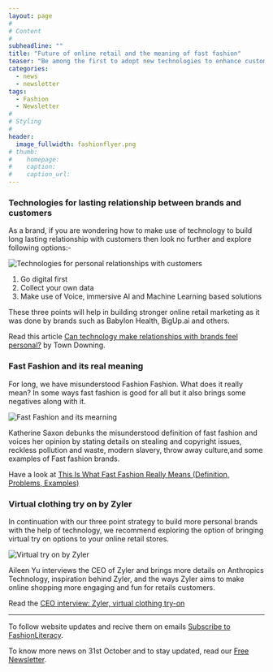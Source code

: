 ```yaml
---
layout: page
#
# Content
#
subheadline: ""
title: "Future of online retail and the meaning of fast fashion"
teaser: "Be among the first to adopt new technologies to enhance customer engagement and learn the real meaning of fast fashion."
categories:
  - news
  - newsletter
tags:
  - Fashion
  - Newsletter
#
# Styling
#
header:
  image_fullwidth: fashionflyer.png
# thumb:
#    homepage:
#    caption:
#    caption_url:
---
```


### Technologies for lasting relationship between brands and customers

As a brand, if you are wondering how to make use of technology to build long lasting
relationship with customers then look no further and explore following
options:-

<p><img src="http://localhost:4000/images/newsletter_31_oct_post1.jpg" alt="Technologies for personal relationships with customers" srcset="            http://localhost:4000/assets/resized/320/newsletter_31_oct_post1.jpg 320w,            http://localhost:4000/assets/resized/480/newsletter_31_oct_post1.jpg 480w,    " /></p>

1. Go digital first
2. Collect your own data
3. Make use of Voice, immersive AI and Machine Learning based solutions

These three points will help in building stronger online retail marketing as it
was done by brands such as Babylon Health, BigUp.ai and others.

Read this article [Can technology make relationships with brands feel
personal?](
https://www.itproportal.com/features/can-technology-make-relationships-with-brands-feel-personal/) by Town Downing.

### Fast Fashion and its real meaning

For long, we have misunderstood Fashion Fashion. What does it really mean? In
some ways fast fashion is good for all but it also brings some negatives along
with it.

<p><img src="http://localhost:4000/images/newsletter_31_oct_post2.jpg" alt="Fast Fashion and its mearning" srcset="            http://localhost:4000/assets/resized/320/newsletter_31_oct_post2.jpg 320w,            http://localhost:4000/assets/resized/480/newsletter_31_oct_post2.jpg 480w,            http://localhost:4000/assets/resized/800/newsletter_31_oct_post2.jpg 800w,    " /></p>


Katherine Saxon debunks the misunderstood definition of fast fashion and voices her opinion
by stating details on stealing and copyright issues, reckless pollution and
waste, modern slavery, throw away culture,and some examples of Fast fashion
brands.

Have a look at [This Is What Fast Fashion Really Means (Definition, Problems,
Examples) ](https://wtvox.com/fashion/fast-fashion/)


### Virtual clothing try on by Zyler

In continuation with our three point strategy to build more personal brands
with the help of technology, we recommend exploring the option of bringing
virtual try on options to your online retail stores.


<p><img src="http://localhost:4000/images/newsletter_31_oct_post3.jpg" alt="Virtual try on by Zyler" srcset="            http://localhost:4000/assets/resized/320/newsletter_31_oct_post3.jpg 320w,            http://localhost:4000/assets/resized/480/newsletter_31_oct_post3.jpg 480w,            http://localhost:4000/assets/resized/800/newsletter_31_oct_post3.jpg 800w,    " /></p>

Aileen Yu interviews the CEO of Zyler and brings more details on Anthropics
Technology, inspiration behind Zyler, and the ways Zyler aims to make online
shopping more engaging and fun for retails customers.

Read the [CEO interview: Zyler, virtual clothing
try-on](https://fashionunited.uk/news/retail/ceo-interview-zyler-virtual-clothing-try-on/2020103051702)


<hr>

To follow website updates and recive them on emails [Subscribe to
FashionLiteracy](https://feedburner.google.com/fb/a/mailverify?uri=Fashionliteracy&amp;loc=en_US).

To know more news on 31st October and to stay updated, read our [Free
Newsletter](http://newsletter.fashionliteracy.com/?edition_id=86ca8e70-1ad5-11eb-8f10-0cc47a0d1609).
